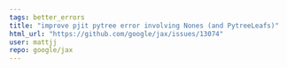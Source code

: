 ```yaml
---
tags: better_errors
title: "improve pjit pytree error involving Nones (and PytreeLeafs)"
html_url: "https://github.com/google/jax/issues/13074"
user: mattjj
repo: google/jax
---
```


